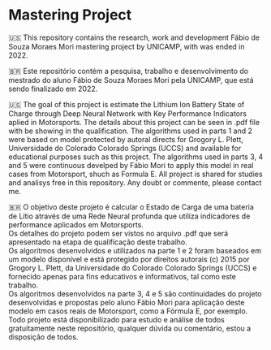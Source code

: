 # Mastering Project

:us: This repository contains the research, work and development Fábio de Souza Moraes Mori mastering project by UNICAMP, with was ended in 2022.  

:brazil: Este repositório contém a pesquisa, trabalho e desenvolvimento do mestrado do aluno Fábio de Souza Moraes Mori pela UNICAMP, que está sendo finalizado em 2022.


:us: The goal of this project is estimate the Lithium Ion Battery State of Charge through Deep Neural Network with Key Performance Indicators aplied in Motorsports.
The details about this project can be seen in .pdf file with be showing in the qualification.
The algorithms used in parts 1 and 2 were based on model protected by autoral directs for Grogory L. Plett, Universidade do Colorado Colorado Springs (UCCS) and available for educational purposes such as this project.
The algorithms used in parts 3, 4 and 5 were continuous develped by Fábio Mori to apply this model in real cases from Motorsport, shuch as Formula E.
All project is shared for studies and analisys free in this repository. Any doubt or commente, please contact me.  

:brazil: O objetivo deste projeto é calcular o Estado de Carga de uma bateria de Lítio através de uma Rede Neural profunda que utiliza indicadores de performance aplicados em Motorsports.  
Os detalhes do projeto podem ser vistos no arquivo .pdf que será apresentado na etapa de qualificação deste trabalho.  
Os algoritmos desenvolvidos e utilizados na parte 1 e 2 foram baseados em um modelo disponível e está protegido por direitos autorais (c) 2015 por Grogory L. Plett, da Universidade do Colorado Colorado Springs (UCCS) e fornecido apenas para fins educativos e informativos, tal como este trabalho.  
Os algoritmos desenvolvidos na parte 3, 4 e 5 são continuidades do projeto desenvolvidas e propostas pelo aluno Fábio Mori para aplicação deste modelo em casos reais de Motorsport, como a Fórmula E, por exemplo.  
Todo projeto está disponibilizado para estudo e análise de todos gratuitamente neste repositório, qualquer dúvida ou comentário, estou a disposição de todos.  
